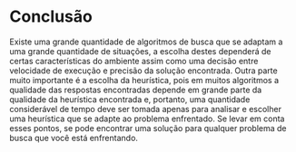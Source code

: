 # Conclusão

Existe uma grande quantidade de algoritmos de busca que se adaptam a uma grande quantidade de situações, a escolha destes dependerá de certas características do ambiente assim como uma decisão entre velocidade de execução e precisão da solução encontrada. Outra parte muito importante é a escolha da heurística, pois em muitos algoritmos a qualidade das respostas encontradas depende em grande parte da qualidade da heurística encontrada e, portanto, uma quantidade considerável de tempo deve ser tomada apenas para analisar e escolher uma heurística que se adapte ao problema enfrentado. Se levar em conta esses pontos, se pode encontrar uma solução para qualquer problema de busca que você está enfrentando.